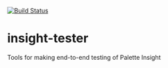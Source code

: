 [![Build Status](https://travis-ci.org/palette-software/insight-tester.svg?branch=master)](https://travis-ci.org/palette-software/insight-tester)
# insight-tester
Tools for making end-to-end testing of Palette Insight
